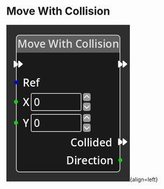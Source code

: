 
# Move With Collision 

![Move With Collision Node](../../assets/nodes/moveobject2_node.png){align=left}

